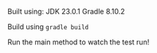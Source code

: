 Built using:
  JDK 23.0.1
  Gradle 8.10.2

Build using `gradle build`

Run the main method to watch the test run!
